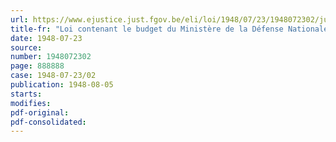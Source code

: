 ```yaml
---
url: https://www.ejustice.just.fgov.be/eli/loi/1948/07/23/1948072302/justel
title-fr: "Loi contenant le budget du Ministère de la Défense Nationale pour l'exercice 1948"
date: 1948-07-23
source:
number: 1948072302
page: 888888
case: 1948-07-23/02
publication: 1948-08-05
starts:
modifies:
pdf-original:
pdf-consolidated:
---
```


